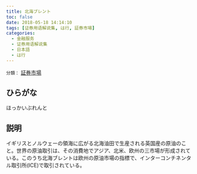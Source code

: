 ```yaml
---
title: 北海ブレント
toc: false
date: 2018-05-18 14:14:10
tags: [证券用语解说集, は行, 証券市場]
categories:
  - 金融服务
  - 证券用语解说集
  - 日本語
  - は行
---
```


`分類：` [証券市場](/tags/証券市場/)

## ひらがな

ほっかいぶれんと

## 説明

イギリスとノルウェーの領海に広がる北海油田で生産される英国産の原油のこと。世界の原油取引は、その消費地でアジア、北米、欧州の三市場が形成されている。このうち北海ブレントは欧州の原油市場の指標で、インターコンチネンタル取引所(ICE)で取引されている。
